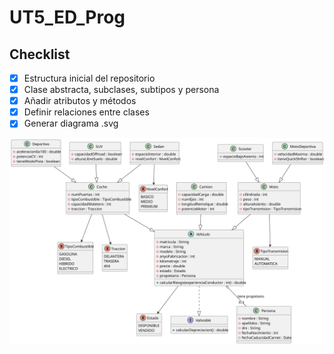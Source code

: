 # UT5_ED_Prog
## Checklist
- [x] Estructura inicial del repositorio
- [x] Clase abstracta, subclases, subtipos y persona
- [x] Añadir atributos y métodos
- [x] Definir relaciones entre clases
- [x] Generar diagrama .svg

![Diagrama de clases](uml/diagrama_clases.svg)
